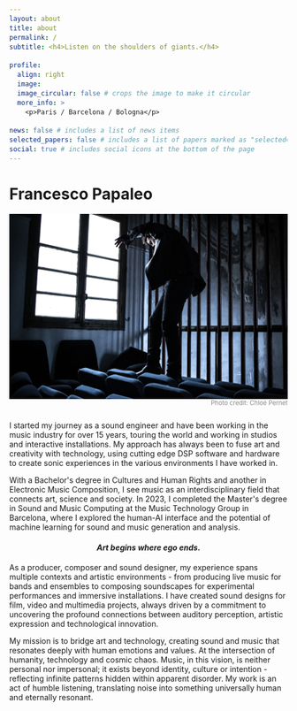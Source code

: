 ```yaml
---
layout: about
title: about
permalink: /
subtitle: <h4>Listen on the shoulders of giants.</h4>

profile:
  align: right
  image:
  image_circular: false # crops the image to make it circular
  more_info: >
    <p>Paris / Barcelona / Bologna</p>

news: false # includes a list of news items
selected_papers: false # includes a list of papers marked as "selected={true}"
social: true # includes social icons at the bottom of the page
---
```


# Francesco Papaleo

<img src="/assets/img/chloe-470A4344.webp" alt="Chloe Shooting 470A4344" style="max-width: 100%; height: auto; display: block; margin: 0 auto;" />
<div style="text-align: right; font-size: 0.8em; color: #888; margin-bottom: 25px;">
  Photo credit: Chloé Pernet
</div>

I started my journey as a sound engineer and have been working in the music industry for over 15 years, touring the world and working in studios and interactive installations. My approach has always been to fuse art and creativity with technology, using cutting edge DSP software and hardware to create sonic experiences in the various environments I have worked in.

With a Bachelor's degree in Cultures and Human Rights and another in Electronic Music Composition, I see music as an interdisciplinary field that connects art, science and society. In 2023, I completed the Master's degree in Sound and Music Computing at the Music Technology Group in Barcelona, where I explored the human-AI interface and the potential of machine learning for sound and music generation and analysis.

<div style="text-align: center;">
  <h4><em>Art begins where ego ends.</em></h4>
</div>

As a producer, composer and sound designer, my experience spans multiple contexts and artistic environments - from producing live music for bands and ensembles to composing soundscapes for experimental performances and immersive installations. I have created sound designs for film, video and multimedia projects, always driven by a commitment to uncovering the profound connections between auditory perception, artistic expression and technological innovation.

My mission is to bridge art and technology, creating sound and music that resonates deeply with human emotions and values. At the intersection of humanity, technology and cosmic chaos. Music, in this vision, is neither personal nor impersonal; it exists beyond identity, culture or intention - reflecting infinite patterns hidden within apparent disorder. My work is an act of humble listening, translating noise into something universally human and eternally resonant.
